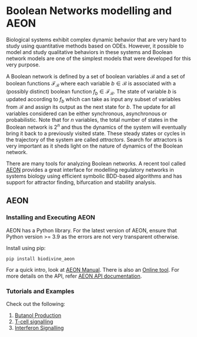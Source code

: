 # Boolean Networks modelling and AEON
Biological systems exhibit complex dynamic behavior that are very hard to study using quantitative methods based on ODEs. However, it possible to model and study qualitative behaviors in these systems and Boolean network models are one of the simplest models that were developed for this very purpose.

A Boolean network is defined by a set of boolean variables $\mathcal{B}$ and a set of boolean functions $\mathcal{F}_\mathcal{B}$ where each variable $b \in \mathcal{B}$ is associated with a (possibly distinct) boolean function $f_b \in \mathcal{F}_\mathcal{B}$. The state of variable $b$ is updated according to $f_b$ which can take as input any subset of variables from $\mathcal{B}$ and assign its output as the next state for $b$. The update for all variables considered can be either synchronous, asynchronous or probabilistic. Note that for $n$ variables, the total number of states in the Boolean network is $2^n$ and thus the dynamics of the system will eventually bring it back to a previously visited state. These steady states or cycles in the trajectory of the system are called *attractors*. Search for attractors is very important as it sheds light on the nature of dynamics of the Boolean network.

There are many tools for analyzing Boolean networks. A recent tool called [AEON](https://biodivine.fi.muni.cz/aeon/) provides a great interface for modelling regulatory networks in systems biology using efficient symbolic BDD-based algorithms and has support for attractor finding, bifurcation and stability analysis.

## AEON
### Installing and Executing AEON
AEON has a Python library. For the latest version of AEON, ensure that Python version >= 3.9 as the errors are not very transparent otherwise.

Install using pip:
```
pip install biodivine_aeon
```

For a quick intro, look at [AEON Manual](https://biodivine.fi.muni.cz/aeon/manual/v0.4.0/foreword.html). There is also an [Online tool](https://biodivine.fi.muni.cz/aeon/v0.4.0/index.html). For more details on the API, refer [AEON API documentation](https://biodivine.fi.muni.cz/docs/aeon-py/latest/biodivine_aeon.html).

### Tutorials and Examples
Check out the following:
1. [Butanol Production](https://deepnote.com/app/daemontus/Aeonpy-Examples-091df719-b9b2-4b67-b8b6-aa9909c0b08c)
2. [T-cell signalling](https://github.com/sybila/biodivine-aeon-py/blob/main/example/case-study/t-cell-signalling/main.ipynb)
3. [Interferon Signalling](https://github.com/sybila/biodivine-aeon-py/blob/main/example/case-study/interferon-pathway/main.ipynb)